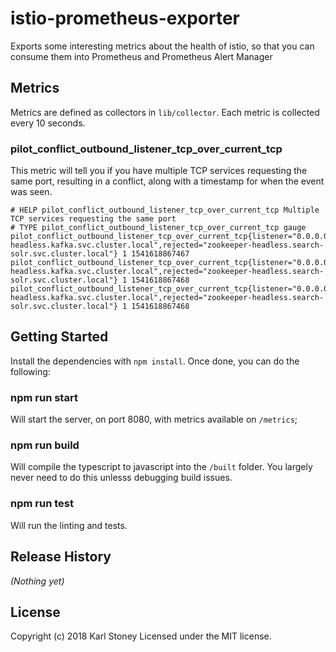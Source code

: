# istio-prometheus-exporter
Exports some interesting metrics about the health of istio, so that you can consume them into Prometheus and Prometheus Alert Manager

## Metrics
Metrics are defined as collectors in `lib/collector`.  Each metric is collected every 10 seconds.

### pilot_conflict_outbound_listener_tcp_over_current_tcp
This metric will tell you if you have multiple TCP services requesting the same port, resulting in a conflict, along with a timestamp for when the event was seen.

```
# HELP pilot_conflict_outbound_listener_tcp_over_current_tcp Multiple TCP services requesting the same port
# TYPE pilot_conflict_outbound_listener_tcp_over_current_tcp gauge
pilot_conflict_outbound_listener_tcp_over_current_tcp{listener="0.0.0.0:2181",accepted="zookeeper-headless.kafka.svc.cluster.local",rejected="zookeeper-headless.search-solr.svc.cluster.local"} 1 1541618867467
pilot_conflict_outbound_listener_tcp_over_current_tcp{listener="0.0.0.0:2888",accepted="zookeeper-headless.kafka.svc.cluster.local",rejected="zookeeper-headless.search-solr.svc.cluster.local"} 1 1541618867468
pilot_conflict_outbound_listener_tcp_over_current_tcp{listener="0.0.0.0:3888",accepted="zookeeper-headless.kafka.svc.cluster.local",rejected="zookeeper-headless.search-solr.svc.cluster.local"} 1 1541618867468
```

## Getting Started
Install the dependencies with `npm install`.  Once done, you can do the following:

### npm run start
Will start the server, on port 8080, with metrics available on `/metrics`;

### npm run build
Will compile the typescript to javascript into the `/built` folder.  You largely never need to do this unlesss debugging build issues.

### npm run test
Will run the linting and tests.

## Release History
_(Nothing yet)_

## License
Copyright (c) 2018 Karl Stoney
Licensed under the MIT license.
